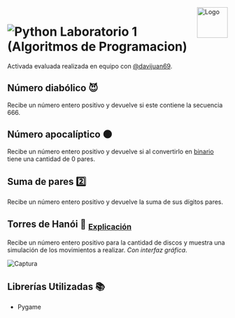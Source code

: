 <a>
    <img src="https://github.com/DanielCarrenoMar/Snake-XPR_UCAB/assets/144462396/d30c8055-4d82-4a05-b0f3-5f74c85ffb7f" alt="Logo" title="Logo" align="right" height="70" />
</a>

# ![Python](https://img.shields.io/badge/Python-14354C?style=for-the-badge&logo=python&logoColor=white) Laboratorio 1 (Algoritmos de Programacion)
Activada evaluada realizada en equipo con [@davijuan69](https://github.com/davijuan69).

## Número diabólico 😈
Recibe un número entero positivo y devuelve si este contiene la secuencia 666.
## Número apocalíptico 🌑
Recibe un número entero positivo y devuelve si al convertirlo en [binario](https://es.wikipedia.org/wiki/Sistema_binario) tiene una cantidad de 0 pares.
## Suma de pares 2️⃣
Recibe un número entero positivo y devuelve la suma de sus dígitos pares.
## Torres de Hanói 🗼 <sub>[Explicación](https://es.wikipedia.org/wiki/Torres_de_Han%C3%B3i)</sub>
Recibe un número entero positivo para la cantidad de discos y muestra una simulación de los movimientos a realizar. *Con interfaz gráfica*.

![Captura](https://github.com/DanielCarrenoMar/Post-Laboratorio1/assets/144462396/648501df-e4b8-433c-aec2-047954a5a37f)

## Librerías Utilizadas 📚
- Pygame

